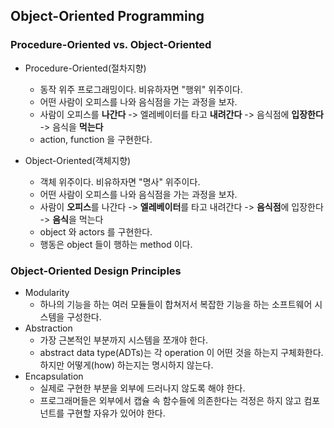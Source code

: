 ## Object-Oriented Programming

### Procedure-Oriented vs. Object-Oriented

- Procedure-Oriented(절차지향)
  - 동작 위주 프로그래밍이다. 비유하자면 "행위" 위주이다. 
  - 어떤 사람이 오피스를 나와 음식점을 가는 과정을 보자.
  - 사람이 오피스를 **나간다** -> 엘레베이터를 타고 **내려간다** -> 음식점에 **입장한다** -> 음식을 **먹는다**
  - action, function 을 구현한다.
  
- Object-Oriented(객체지향)
  - 객체 위주이다. 비유하자면 "명사" 위주이다. 
  - 어떤 사람이 오피스를 나와 음식점을 가는 과정을 보자.
  - 사람이 **오피스**를 나간다 -> **엘레베이터**를 타고 내려간다 -> **음식점**에 입장한다 -> **음식**을 먹는다
  - object 와 actors 를 구현한다.
  - 행동은 object 들이 행하는 method 이다. 

### Object-Oriented Design Principles

- Modularity
  - 하나의 기능을 하는 여러 모듈들이 합쳐저서 복잡한 기능을 하는 소프트웨어 시스템을 구성한다.
- Abstraction
  - 가장 근본적인 부분까지 시스템을 쪼개야 한다.
  - abstract data type(ADTs)는 각 operation 이 어떤 것을 하는지 구체화한다. 하지만 어떻게(how) 하는지는 명시하지 않는다.
- Encapsulation 
  - 실제로 구현한 부분을 외부에 드러나지 않도록 해야 한다.
  - 프로그래머들은 외부에서 캡슐 속 함수들에 의존한다는 걱정은 하지 않고 컴포넌트를 구현할 자유가 있어야 한다.